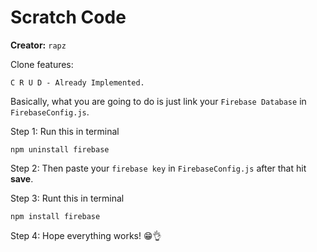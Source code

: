 # Scratch Code
**Creator:** `rapz`  

Clone features: 
```
C R U D - Already Implemented.
```

Basically, what you are going to do is just link your `Firebase Database` in `FirebaseConfig.js`.  

Step 1: Run this in terminal
```
npm uninstall firebase
```
Step 2: Then paste your `firebase key` in `FirebaseConfig.js` after that hit **save**.  

Step 3: Runt this in terminal
```
npm install firebase
```
Step 4: Hope everything works! 😁👌
